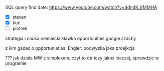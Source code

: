 

SQL query find date: https://www.youtube.com/watch?v=4dndK_8MMHA

- [x] steven
- [x] kuc
- [ ] piotrek

strategia i nauka
niemiecki
klawka
opportunities
google
szachy


z kim gadac  o opportunieties:
Engler:
podwyzka
jaka proejkcja


??? jak dziala MW z simplexem, czyt to dtr iczy jakos inaczej, sprawdzic w programie